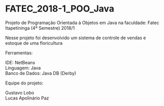 # FATEC_2018-1_POO_Java
Projeto de Programação Orientada à Objetos em Java na faculdade: Fatec Itapetininga (4º Semestre) 2018/1

Nesse projeto foi desenvolvido um sistema de controle de vendas e estoque de uma floricultura

Ferramentas:

IDE: NetBeans <br>
Linguagem: Java <br>
Banco de Dados: Java DB (Derby) <br>

Equipe do projeto:

Gustavo Lobo <br>
Lucas Apolinário Paz
